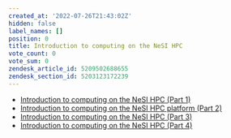 ```yaml
---
created_at: '2022-07-26T21:43:02Z'
hidden: false
label_names: []
position: 0
title: Introduction to computing on the NeSI HPC
vote_count: 0
vote_sum: 0
zendesk_article_id: 5209502688655
zendesk_section_id: 5203123172239
---
```


-   [Introduction to computing on the NeSI HPC
    (Part 1)](https://www.youtube.com/watch?v=RrFAb8Atsc0&list=PLvbRzoDQPkuFsIzAWaIiYgs-kConq-Hjw) 
-   [Introduction to computing on the NeSI HPC platform
    (Part 2)](https://www.youtube.com/watch?v=8TNcFZvXSao&list=PLvbRzoDQPkuFsIzAWaIiYgs-kConq-Hjw&index=2) 
-   [Introduction to computing on the NeSI HPC
    (Part 3)](https://www.youtube.com/watch?v=0Vw4b7yY8o8&list=PLvbRzoDQPkuFsIzAWaIiYgs-kConq-Hjw&index=3)
-   [Introduction to computing on the NeSI HPC
    (Part 4)](https://www.youtube.com/watch?v=kXf6RkRQ6tU&list=PLvbRzoDQPkuFsIzAWaIiYgs-kConq-Hjw&index=4)
